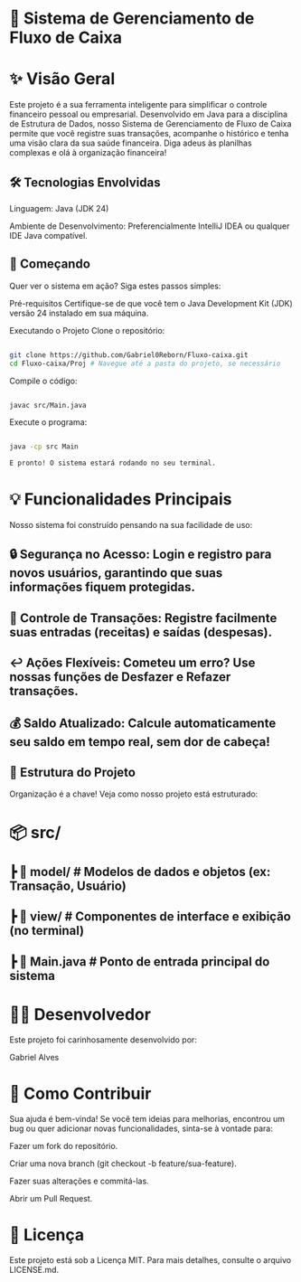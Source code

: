 # 🚀 Sistema de Gerenciamento de Fluxo de Caixa

# ✨ Visão Geral
Este projeto é a sua ferramenta inteligente para simplificar o controle financeiro pessoal ou empresarial. Desenvolvido em Java para a disciplina de Estrutura de Dados, nosso Sistema de Gerenciamento de Fluxo de Caixa permite que você registre suas transações, acompanhe o histórico e tenha uma visão clara da sua saúde financeira. Diga adeus às planilhas complexas e olá à organização financeira!

## 🛠️ Tecnologias Envolvidas
Linguagem: Java (JDK 24)

Ambiente de Desenvolvimento: Preferencialmente IntelliJ IDEA ou qualquer IDE Java compatível.

## 🚀 Começando
Quer ver o sistema em ação? Siga estes passos simples:

Pré-requisitos
Certifique-se de que você tem o Java Development Kit (JDK) versão 24 instalado em sua máquina.

Executando o Projeto
Clone o repositório:

```bash

git clone https://github.com/Gabriel0Reborn/Fluxo-caixa.git
cd Fluxo-caixa/Proj # Navegue até a pasta do projeto, se necessário
```
Compile o código:

```bash

javac src/Main.java

```
Execute o programa:

```bash

java -cp src Main

E pronto! O sistema estará rodando no seu terminal.
```
# 💡 Funcionalidades Principais
Nosso sistema foi construído pensando na sua facilidade de uso:

## 🔒 Segurança no Acesso: Login e registro para novos usuários, garantindo que suas informações fiquem protegidas.

## 💸 Controle de Transações: Registre facilmente suas entradas (receitas) e saídas (despesas).

## ↩️ Ações Flexíveis: Cometeu um erro? Use nossas funções de Desfazer e Refazer transações.

## 💰 Saldo Atualizado: Calcule automaticamente seu saldo em tempo real, sem dor de cabeça!

## 📂 Estrutura do Projeto
Organização é a chave! Veja como nosso projeto está estruturado:

# 📦 src/
## ┣ 📁 model/      # Modelos de dados e objetos (ex: Transação, Usuário)
## ┣ 📁 view/       # Componentes de interface e exibição (no terminal)
## ┣ 📄 Main.java   # Ponto de entrada principal do sistema
# 🙋‍♂️ Desenvolvedor
Este projeto foi carinhosamente desenvolvido por:

Gabriel Alves

# 🤝 Como Contribuir
Sua ajuda é bem-vinda! Se você tem ideias para melhorias, encontrou um bug ou quer adicionar novas funcionalidades, sinta-se à vontade para:

Fazer um fork do repositório.

Criar uma nova branch (git checkout -b feature/sua-feature).

Fazer suas alterações e commitá-las.

Abrir um Pull Request.

# 📜 Licença
Este projeto está sob a Licença MIT. Para mais detalhes, consulte o arquivo LICENSE.md.